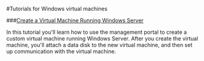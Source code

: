 <properties linkid="manage-windows-tutorials" urlDisplayName="Tutorials" pageTitle="Windows virtual machine tutorials - Windows Azure" title="Windows virtual machine tutorials - Windows Azure" metaKeywords="Windows virtual machine tutorials Windows Azure, Windows virtual machine tutorials Azure, Azure Windows virtual machine tutorials, Azure Windows virtual machine, Azure Windows vm" Description="Find tutorials about using Windows virtual machines with Windows Azure." metaCanonical="" disqusComments="0" umbracoNaviHide="0" />



#Tutorials for Windows virtual machines



###[Create a Virtual Machine Running Windows Server](/en-us/manage/windows/tutorials/virtual-machine-from-gallery/)

In this tutorial you'll learn how to use the management portal to create a custom virtual machine running Windows Server. After you create the virtual machine, you'll attach a data disk to the new virtual machine, and then set up communication with the virtual machine. 
